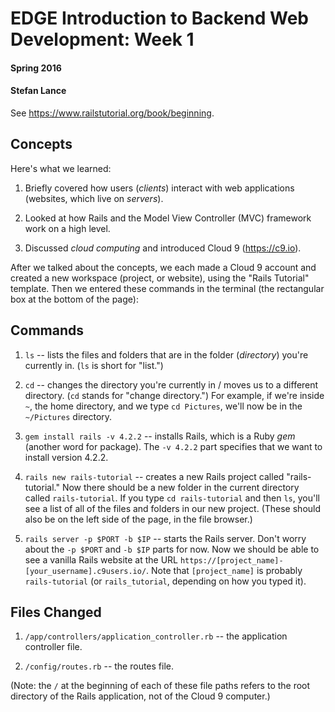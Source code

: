 EDGE Introduction to Backend Web Development: Week 1
===================================
#### Spring 2016
#### Stefan Lance

See https://www.railstutorial.org/book/beginning.

Concepts
-------------
Here's what we learned:

1. Briefly covered how users (_clients_) interact with web applications (websites, which live on _servers_).

2. Looked at how Rails and the Model View Controller (MVC) framework work on a high level.

3. Discussed _cloud computing_ and introduced Cloud 9 (https://c9.io).

After we talked about the concepts, we each made a Cloud 9 account and created a new workspace (project, or website), using the "Rails Tutorial" template. Then we entered these commands in the terminal (the rectangular box at the bottom of the page):

Commands
---------------

1. `ls` -- lists the files and folders that are in the folder (_directory_) you're currently in. (`ls` is short for "list.")

2. `cd` -- changes the directory you're currently in / moves us to a different directory. (`cd` stands for "change directory.") For example, if we're inside `~`, the home directory, and we type `cd Pictures`, we'll now be in the `~/Pictures` directory.

3. `gem install rails -v 4.2.2` -- installs Rails, which is a Ruby _gem_ (another word for package). The `-v 4.2.2` part specifies that we want to install version 4.2.2.

4. `rails new rails-tutorial` -- creates a new Rails project called "rails-tutorial." Now there should be a new folder in the current directory called `rails-tutorial`. If you type `cd rails-tutorial` and then `ls`, you'll see a list of all of the files and folders in our new project. (These should also be on the left side of the page, in the file browser.)

5. `rails server -p $PORT -b $IP` -- starts the Rails server. Don't worry about the `-p $PORT` and `-b $IP` parts for now. Now we should be able to see a vanilla Rails website at the URL `https://[project_name]-[your_username].c9users.io/`. Note that `[project_name]` is probably `rails-tutorial` (or `rails_tutorial`, depending on how you typed it).

Files Changed
-------------
1. `/app/controllers/application_controller.rb` -- the application controller file.

2. `/config/routes.rb` -- the routes file.

(Note: the `/` at the beginning of each of these file paths refers to the root directory of the Rails application, not of the Cloud 9 computer.)
